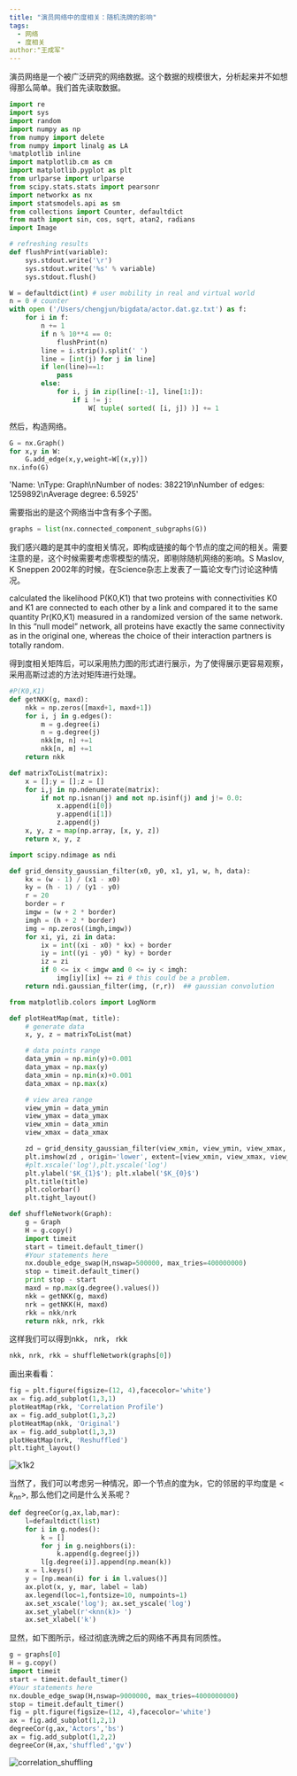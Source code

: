 ```yaml
---
title: "演员网络中的度相关：随机洗牌的影响"
tags:
  - 网络
  - 度相关
author:"王成军"
---
```


演员网络是一个被广泛研究的网络数据。这个数据的规模很大，分析起来并不如想得那么简单。我们首先读取数据。

```python
import re
import sys
import random
import numpy as np
from numpy import delete
from numpy import linalg as LA
%matplotlib inline
import matplotlib.cm as cm
import matplotlib.pyplot as plt
from urlparse import urlparse
from scipy.stats.stats import pearsonr
import networkx as nx
import statsmodels.api as sm
from collections import Counter, defaultdict
from math import sin, cos, sqrt, atan2, radians
import Image

# refreshing results
def flushPrint(variable):
    sys.stdout.write('\r')
    sys.stdout.write('%s' % variable)
    sys.stdout.flush()

W = defaultdict(int) # user mobility in real and virtual world
n = 0 # counter
with open ('/Users/chengjun/bigdata/actor.dat.gz.txt') as f:
    for i in f:
        n += 1
        if n % 10**4 == 0:
            flushPrint(n)
        line = i.strip().split(' ')
        line = [int(j) for j in line]
        if len(line)==1:
            pass
        else:
            for i, j in zip(line[:-1], line[1:]):
                if i != j:
                    W[ tuple( sorted( [i, j]) )] += 1
```

然后，构造网络。

```python
G = nx.Graph()
for x,y in W:
    G.add_edge(x,y,weight=W[(x,y)])
nx.info(G)
```
'Name: \nType: Graph\nNumber of nodes: 382219\nNumber of edges: 1259892\nAverage degree:   6.5925'

需要指出的是这个网络当中含有多个子图。

```python
graphs = list(nx.connected_component_subgraphs(G))
```
我们感兴趣的是其中的度相关情况，即构成链接的每个节点的度之间的相关。需要注意的是，这个时候需要考虑零模型的情况，即剔除随机网络的影响。S Maslov, K Sneppen 2002年的时候，在Science杂志上发表了一篇论文专门讨论这种情况。

calculated the likelihood P(K0,K1) that two proteins with connectivities K0 and K1 are connected to each other by a link and compared it to the same quantity Pr(K0,K1) measured in a randomized version of the same network. In this “null model” network, all proteins have exactly the same connectivity as in the original one, whereas the choice of their interaction partners is totally random.

得到度相关矩阵后，可以采用热力图的形式进行展示，为了使得展示更容易观察，采用高斯过滤的方法对矩阵进行处理。

```python
#P(K0,K1)
def getNKK(g, maxd):
    nkk = np.zeros([maxd+1, maxd+1])
    for i, j in g.edges():
        m = g.degree(i)
        n = g.degree(j)
        nkk[m, n] +=1
        nkk[n, m] +=1
    return nkk

def matrixToList(matrix):
    x = [];y = [];z = []
    for i,j in np.ndenumerate(matrix):
        if not np.isnan(j) and not np.isinf(j) and j!= 0.0:
            x.append(i[0])
            y.append(i[1])
            z.append(j)
    x, y, z = map(np.array, [x, y, z])   
    return x, y, z

import scipy.ndimage as ndi

def grid_density_gaussian_filter(x0, y0, x1, y1, w, h, data):
    kx = (w - 1) / (x1 - x0)
    ky = (h - 1) / (y1 - y0)
    r = 20
    border = r
    imgw = (w + 2 * border)
    imgh = (h + 2 * border)
    img = np.zeros((imgh,imgw))
    for xi, yi, zi in data:
        ix = int((xi - x0) * kx) + border
        iy = int((yi - y0) * ky) + border
        iz = zi
        if 0 <= ix < imgw and 0 <= iy < imgh:
            img[iy][ix] += zi # this could be a problem.
    return ndi.gaussian_filter(img, (r,r))  ## gaussian convolution

from matplotlib.colors import LogNorm

def plotHeatMap(mat, title):
    # generate data
    x, y, z = matrixToList(mat)

    # data points range
    data_ymin = np.min(y)+0.001
    data_ymax = np.max(y)
    data_xmin = np.min(x)+0.001
    data_xmax = np.max(x)

    # view area range
    view_ymin = data_ymin
    view_ymax = data_ymax
    view_xmin = data_xmin
    view_xmax = data_xmax

    zd = grid_density_gaussian_filter(view_xmin, view_ymin, view_xmax, view_ymax, 500, 500, zip(x, y, z))
    plt.imshow(zd , origin='lower', extent=[view_xmin, view_xmax, view_ymin, view_ymax])# norm = LogNorm()
    #plt.xscale('log'),plt.yscale('log')
    plt.ylabel('$K_{1}$'); plt.xlabel('$K_{0}$')
    plt.title(title)
    plt.colorbar()
    plt.tight_layout()

def shuffleNetwork(Graph):
    g = Graph
    H = g.copy()
    import timeit
    start = timeit.default_timer()
    #Your statements here
    nx.double_edge_swap(H,nswap=500000, max_tries=400000000)
    stop = timeit.default_timer()
    print stop - start
    maxd = np.max(g.degree().values())
    nkk = getNKK(g, maxd)    
    nrk = getNKK(H, maxd)
    rkk = nkk/nrk
    return nkk, nrk, rkk
```
这样我们可以得到nkk， nrk， rkk

```python
nkk, nrk, rkk = shuffleNetwork(graphs[0])
```
画出来看看：

```python
fig = plt.figure(figsize=(12, 4),facecolor='white')
ax = fig.add_subplot(1,3,1)
plotHeatMap(rkk, 'Correlation Profile')
ax = fig.add_subplot(1,3,2)
plotHeatMap(nkk, 'Original')
ax = fig.add_subplot(1,3,3)
plotHeatMap(nrk, 'Reshuffled')
plt.tight_layout()
```

![k1k2](http://oaf2qt3yk.bkt.clouddn.com/798b31bd2c2455f772e774af87461cad.png)

当然了，我们可以考虑另一种情况，即一个节点的度为k，它的邻居的平均度是$<k_{nn}>$, 那么他们之间是什么关系呢？

```python
def degreeCor(g,ax,lab,mar):
    l=defaultdict(list)
    for i in g.nodes():
        k = []
        for j in g.neighbors(i):
            k.append(g.degree(j))
        l[g.degree(i)].append(np.mean(k))   
    x = l.keys()
    y = [np.mean(i) for i in l.values()]
    ax.plot(x, y, mar, label = lab)
    ax.legend(loc=1,fontsize=10, numpoints=1)
    ax.set_xscale('log'); ax.set_yscale('log')
    ax.set_ylabel(r'<knn(k)> ')
    ax.set_xlabel('k')
```

显然，如下图所示，经过彻底洗牌之后的网络不再具有同质性。

```python
g = graphs[0]
H = g.copy()
import timeit
start = timeit.default_timer()
#Your statements here
nx.double_edge_swap(H,nswap=9000000, max_tries=4000000000)
stop = timeit.default_timer()
fig = plt.figure(figsize=(12, 4),facecolor='white')
ax = fig.add_subplot(1,2,1)
degreeCor(g,ax,'Actors','bs')
ax = fig.add_subplot(1,2,2)
degreeCor(H,ax,'shuffled','gv')
```

![correlation_shuffling](http://oaf2qt3yk.bkt.clouddn.com/4d1f2ea9918c3492acb9d60e5132bf1a.png)
